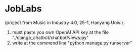 # JobLabs 
(project from Music in Industry 4.0, 25-1, Hanyang Univ.)

1. must paste you own OpenAI API key at the file "./django_chatbot/chatbot/views.py"
2. write at the commend line "python manage.py runserver"
